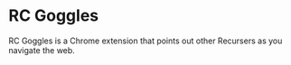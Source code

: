# RC Goggles

RC Goggles is a Chrome extension that points out other Recursers as you navigate the web.
